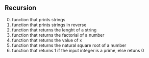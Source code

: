 Recursion
------------------------------------
0. function that prints strings
1. function that prints strings in reverse
2. function that returns the lenght of a string
3. function that returns the factorial of a number
4. function that returns the value of x
5. function that returns the natural square root of a number
6. function that returns 1 if the input integer is a prime, else retuns 0

